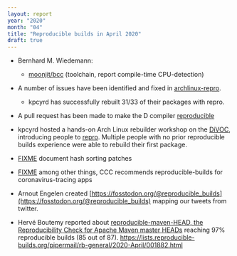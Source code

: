 ```yaml
---
layout: report
year: "2020"
month: "04"
title: "Reproducible builds in April 2020"
draft: true
---
```


<!--
Please prefer to just add links with unannotated (but cited)
commentary as text is typically rewritten entirely prior to
publication to ensure a consistent voice.
-->

* Bernhard M. Wiedemann:
    * [moonjit/bcc](https://github.com/moonjit/moonjit/issues/110) (toolchain, report compile-time CPU-detection)

* A number of issues have been identified and fixed in [archlinux-repro](https://github.com/archlinux/archlinux-repro/).
    * kpcyrd has successfully rebuilt 31/33 of their packages with repro.

* A pull request has been made to make the D compiler [reproducible](https://github.com/dlang/dmd/pull/11035)

* kpcyrd hosted a hands-on Arch Linux rebuilder workshop on the [DiVOC](https://di.c3voc.de/), introducing people to [repro](https://github.com/archlinux/archlinux-repro/). Multiple people with no prior reproducible builds experience were able to rebuild their first package.

* [FIXME](https://github.com/bmwiedemann/theunreproduciblepackage/commit/53d4263b461b7b7f1239e34536eaf77e5c61b174) document hash sorting patches

* [FIXME](https://www.ccc.de/en/updates/2020/contact-tracing-requirements) among other things, CCC recommends reproducible-builds for coronavirus-tracing apps

* Arnout Engelen created [https://fosstodon.org/@reproducible_builds](https://fosstodon.org/@reproducible_builds) mapping our tweets from twitter.

* Hervé Boutemy reported about [reproducible-maven-HEAD, the Reproducibility Check for Apache Maven master HEADs](https://github.com/jvm-repo-rebuild/reproducible-maven-HEAD) reaching 97% reproducible builds (85 out of 87). https://lists.reproducible-builds.org/pipermail/rb-general/2020-April/001882.html
